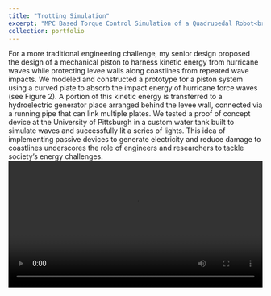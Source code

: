 ```yaml
---
title: "Trotting Simulation"
excerpt: "MPC Based Torque Control Simulation of a Quadrupedal Robot<br/><img src='/images/spiritsim.png'>"
collection: portfolio
---
```


For a more traditional engineering challenge, my senior design proposed the design of a mechanical piston to harness kinetic energy from hurricane waves while protecting levee walls along coastlines from repeated wave impacts. We modeled and constructed a prototype for a piston system using a curved plate to absorb the impact energy of hurricane force waves (see Figure 2). A portion of this kinetic energy is transferred to a hydroelectric generator place arranged behind the levee wall, connected via a running pipe that can link multiple plates. We tested a proof of concept device at the University of Pittsburgh in a custom water tank built to simulate waves and successfully lit a series of lights. This idea of implementing passive devices to generate electricity and reduce damage to coastlines underscores the role of engineers and researchers to tackle society’s energy challenges. 
<video  style="display:block; width:100%; height:auto;" autoplay controls loop="loop">
    <source src="{{ site.baseurl }}/media/spiritsimwalk.mp4" type="video/mp4" />
</video>

<!-- [Picture of jig in CAD] -->

